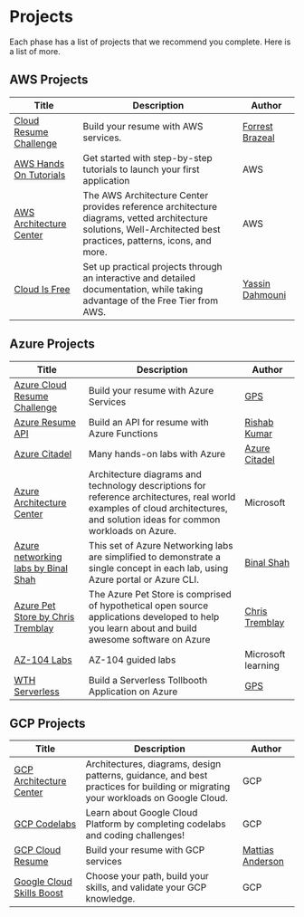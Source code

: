 # Projects

Each phase has a list of projects that we recommend you complete. Here is a list of more. 

## AWS Projects

Title | Description | Author 
------|-------------|--------|
[Cloud Resume Challenge](https://cloudresumechallenge.dev/)| Build your resume with AWS services.| [Forrest Brazeal](https://twitter.com/forrestbrazeal)
[AWS Hands On Tutorials](https://aws.amazon.com/getting-started/hands-on/?getting-started-all.sort-by=item.additionalFields.sortOrder&getting-started-all.sort-order=asc&awsf.getting-started-category=*all&awsf.getting-started-level=*all&awsf.getting-started-content-type=*all) |  Get started with step-by-step tutorials to launch your first application | AWS |
[AWS Architecture Center](https://aws.amazon.com/architecture/) | The AWS Architecture Center provides reference architecture diagrams, vetted architecture solutions, Well-Architected best practices, patterns, icons, and more. | AWS
[Cloud Is Free](https://cloudisfree.com) | Set up practical projects through an interactive and detailed documentation, while taking advantage of the Free Tier from AWS. | [Yassin Dahmouni](https://github.com/ydamni)
     

## Azure Projects

Title | Description | Author |
------|-------------|--------|
[Azure Cloud Resume Challenge](https://youtu.be/ieYrBWmkfno)  | Build your resume with Azure Services   |  [GPS](https://twitter.com/madebygps)
[Azure Resume API](https://github.com/rishabkumar7/AzureResumeAPI)  | Build an API for resume with Azure Functions   |  [Rishab Kumar](https://twitter.com/rishabk7)
[Azure Citadel](https://www.azurecitadel.com/) | Many hands-on labs with Azure | [Azure Citadel](https://www.azurecitadel.com/) 
[Azure Architecture Center](https://docs.microsoft.com/en-us/azure/architecture/browse/) |   Architecture diagrams and technology descriptions for reference architectures, real world examples of cloud architectures, and solution ideas for common workloads on Azure.   | Microsoft
[Azure networking labs by Binal Shah](https://github.com/binals/azurenetworking)|  This set of Azure Networking labs are simplified to demonstrate a single concept in each lab, using Azure portal or Azure CLI. | [Binal Shah](https://github.com/binals)
[Azure Pet Store by Chris Tremblay](https://chtrembl.github.io/azure-cloud/petstore/)|  The Azure Pet Store is comprised of hypothetical open source applications developed to help you learn about and build awesome software on Azure| [Chris Tremblay](https://github.com/chtrembl)
[AZ-104 Labs](https://microsoftlearning.github.io/AZ-104-MicrosoftAzureAdministrator/)|  AZ-104 guided labs | Microsoft learning
[WTH Serverless](https://www.youtube.com/playlist?list=PLmsFUfdnGr3wg9NCWGYGw0IJORaqXhzLP) | Build a Serverless Tollbooth Application on Azure | [GPS](https://twitter.com/madebygps)


## GCP Projects

Title | Description | Author |
------|-------------|--------|
[GCP Architecture Center](https://cloud.google.com/architecture)|   Architectures, diagrams, design patterns, guidance, and best practices for building or migrating your workloads on Google Cloud.  | GCP
[GCP Codelabs](https://codelabs.developers.google.com/cloud) |  Learn about Google Cloud Platform by completing codelabs and coding challenges! | GCP
[GCP Cloud Resume](https://acloudguru.com/blog/engineering/cloudguruchallenge-your-resume-on-gcp) | Build your resume with GCP services |       [Mattias Anderson](https://twitter.com/MattiasEh) |
[Google Cloud Skills Boost](https://www.cloudskillsboost.google/) | Choose your path, build your skills, and validate your GCP knowledge. | GCP
